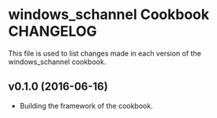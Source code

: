 # windows_schannel Cookbook CHANGELOG

This file is used to list changes made in each version of the windows_schannel cookbook.

## v0.1.0 (2016-06-16)

- Building the framework of the cookbook.